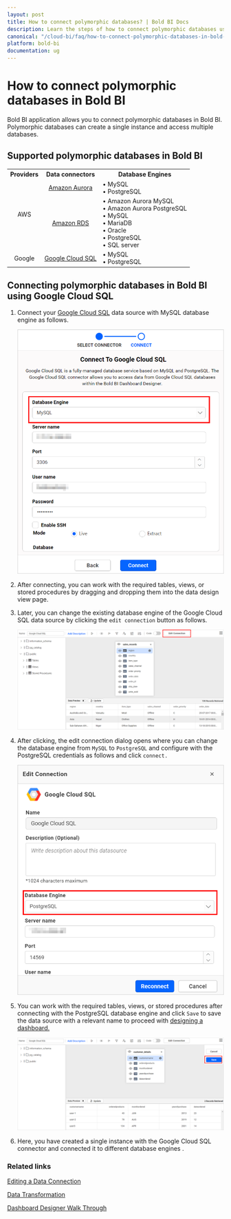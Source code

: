 ```yaml
---
layout: post
title: How to connect polymorphic databases? | Bold BI Docs
description: Learn the steps of how to connect polymorphic databases using Google Cloud SQL in Embedded Bold BI's Web designer to create & embed powerful dashboards.
canonical: "/cloud-bi/faq/how-to-connect-polymorphic-databases-in-bold-bi/"
platform: bold-bi
documentation: ug
---
```


# How to connect polymorphic databases in Bold BI

Bold BI application allows you to connect polymorphic databases in Bold BI. Polymorphic databases can create a single instance and access multiple databases.

## Supported polymorphic databases in Bold BI

<style>
td {
  text-align: center;
}
#alignList {
  text-align: left;
}
</style>

<table>
<th>
Providers
</th>
<th>
Data connectors
</th>
<th>
Database Engines
</th>
<tr>
<td rowspan="2">AWS</td>
<td><a href="https://help.boldbi.com/embedded-bi/working-with-data-source/data-connectors/amazon-aurora/">Amazon Aurora</td>
<td id="alignList">
•	MySQL <br />
•	PostgreSQL
</td>
</tr>
<tr>
<td><a href="https://help.boldbi.com/embedded-bi/working-with-data-source/data-connectors/amazon-rds/">Amazon RDS</td>
<td id="alignList">
•	Amazon Aurora MySQL <br />
•	Amazon Aurora PostgreSQL <br />
•	MySQL <br />
•	MariaDB <br />
•	Oracle <br />
•	PostgreSQL <br />
•	SQL server
</td>
</tr>
<tr>
<td>Google</td>
<td><a href="https://help.boldbi.com/embedded-bi/working-with-data-source/data-connectors/google-cloud-sql/">Google Cloud SQL</td>
<td id="alignList">
•	MySQL <br />
•	PostgreSQL
</td>
</tr>
</table>

## Connecting polymorphic databases in Bold BI using Google Cloud SQL

1.	Connect your [Google Cloud SQL](https://help.boldbi.com/embedded-bi/working-with-data-source/data-connectors/google-cloud-sql/) data source with MySQL database engine as follows.
   
	![Google Cloud SQL](/static/assets/embedded/faq/images/cloud-mysql.png#max-width=60%)
	
2.	After connecting, you can work with the required tables, views, or stored procedures by dragging and dropping them into the data design view page.

3.	Later, you can change the existing database engine of the Google Cloud SQL data source by clicking the `edit connection` button as follows.

    ![Edit connection](/static/assets/embedded/faq/images/edit-connection.png#max-width=100%)
	
4.	After clicking, the edit connection dialog opens where you can change the database engine from `MySQL` to `PostgreSQL` and configure with the PostgreSQL credentials as follows and click `connect.`

    ![Edit connection panel](/static/assets/embedded/faq/images/edit-connection-panel.png#max-width=60%)
	
5.	You can work with the required tables, views, or stored procedures after connecting with the PostgreSQL database engine and click `Save` to save the data source with a relevant name to proceed with [designing a dashboard.](https://help.boldbi.com/embedded-bi/working-with-dashboards/)

    ![Save option](/static/assets/embedded/faq/images/save-google-cloud.png#max-width=100%)
	
6.	Here, you have created a single instance with the Google Cloud SQL connector and connected it to different database engines .

### Related links

[Editing a Data Connection](https://help.boldbi.com/embedded-bi/working-with-data-source/editing-a-data-connection/)

[Data Transformation](https://help.boldbi.com/embedded-bi/working-with-data-source/transforming-data/)

[Dashboard Designer Walk Through](https://help.boldbi.com/embedded-bi/getting-started/quick-start/)

